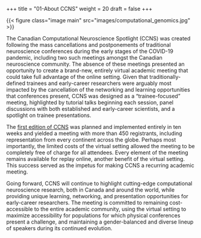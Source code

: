 +++
title = "01-About CCNS"
weight = 20
draft = false
+++

{{< figure class="image main" src="images/computational_genomics.jpg" >}}

The Canadian Computational Neuroscience Spotlight (CCNS) was created following the mass cancellations and postponements 
of traditional neuroscience conferences during the early stages of the COVID-19 pandemic, including two such meetings 
amongst the Canadian neuroscience community. The absence of these meetings presented an opportunity to create a brand-new, 
entirely virtual academic meeting that could take full advantage of the online setting. Given that traditionally-defined 
trainees and early-career researchers were arguably most impacted by the cancellation of the networking and learning 
opportunities that conferences present, CCNS was designed as a “trainee-focused” meeting, highlighted by tutorial talks 
beginning each session, panel discussions with both established and early-career scientists, and a spotlight on trainee 
presentations.

The [first edition of CCNS](https://journals.plos.org/ploscompbiol/article?id=10.1371/journal.pcbi.1008485) was planned and implemented entirely in ten weeks and yielded a meeting with more than 450
registrants, including representation from every continent across the globe. Perhaps most importantly, the limited costs
of the virtual setting allowed the meeting to be completely free of charge for all attendees. Every element of the meeting
remains available for replay online, another benefit of the virtual setting. This success served as the impetus for making
CCNS a recurring academic meeting.

Going forward, CCNS will continue to highlight cutting-edge computational neuroscience research, both in Canada and around
the world, while providing unique learning, networking, and presentation opportunities for early-career researchers. The
meeting is committed to remaining cost-accessible to the entire academic community, using the virtual setting to maximize
accessibility for populations for which physical conferences present a challenge, and maintaining a gender-balanced and
diverse lineup of speakers during its continued evolution.



